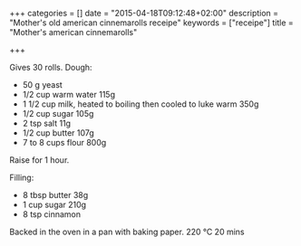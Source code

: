 +++
categories = []
date = "2015-04-18T09:12:48+02:00"
description = "Mother's old american cinnemarolls receipe"
keywords = ["receipe"]
title = "Mother's american cinnemarolls"

+++

Gives 30 rolls.
Dough:

* 50 g yeast
* 1/2 cup warm water 115g
* 1 1/2 cup milk, heated to boiling then cooled to luke warm 350g
* 1/2 cup sugar 105g
* 2 tsp salt 11g
* 1/2 cup butter 107g
* 7 to 8 cups flour 800g 

Raise for 1 hour.

Filling:

* 8 tbsp butter 38g
* 1 cup sugar 210g
* 8 tsp cinnamon


Backed in the oven in a pan with baking paper. 220 °C 20 mins


